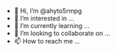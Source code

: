 - 👋 Hi, I’m @ahyto5rmpg
- 👀 I’m interested in ...
- 🌱 I’m currently learning ...
- 💞️ I’m looking to collaborate on ...
- 📫 How to reach me ...

<!---
ahyto5rmpg/ahyto5rmpg is a ✨ special ✨ repository because its `README.md` (this file) appears on your GitHub profile.
You can click the Preview link to take a look at your changes.
--->
